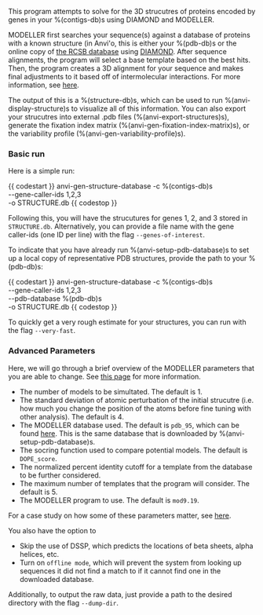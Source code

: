 This program attempts to solve for the 3D strucutres of proteins encoded by genes in your %(contigs-db)s using DIAMOND and MODELLER. 

MODELLER first searches your sequence(s) against a database of proteins with a known structure (in Anvi'o, this is either your %(pdb-db)s or the online copy of [the RCSB database](https://www.rcsb.org/) using [DIAMOND](http://www.diamondsearch.org/index.php). After sequence alignments, the program will select a base template based on the best hits. Then, the program creates a 3D alignment for your sequence and makes final adjustments to it based off of intermolecular interactions. For more information, see [here](http://merenlab.org/2018/09/04/getting-started-with-anvio-structure/#how-modeller-works). 

The output of this is a %(structure-db)s, which can be used to run %(anvi-display-structure)s to visualize all of this information. You can also export your strucutres into external .pdb files (%(anvi-export-structures)s), generate the fixation index matrix (%(anvi-gen-fixation-index-matrix)s), or the variability profile (%(anvi-gen-variability-profile)s). 

### Basic run 

Here is a simple run:

{{ codestart }}
anvi-gen-structure-database -c %(contigs-db)s \
                            --gene-caller-ids 1,2,3 \
                            -o STRUCTURE.db 
{{ codestop }}

Following this, you will have the strucutures for genes 1, 2, and 3 stored in `STRUCTURE.db`. Alternatively, you can provide a file name with the gene caller-ids (one ID per line) with the flag `--genes-of-interest`. 

To indicate that you have already run %(anvi-setup-pdb-database)s to set up a local copy of representative PDB structures, provide the path to your %(pdb-db)s:

{{ codestart }}
anvi-gen-structure-database -c %(contigs-db)s \
                            --gene-caller-ids 1,2,3 \
                            --pdb-database %(pdb-db)s \
                            -o STRUCTURE.db 
{{ codestop }}

To quickly get a very rough estimate for your structures, you can run with the flag `--very-fast`. 

### Advanced Parameters

Here, we will go through a brief overview of the MODELLER parameters that you are able to change. See [this page](http://merenlab.org/2018/09/04/getting-started-with-anvio-structure/#description-of-all-modeller-parameters) for more information. 

- The number of models to be simultated. The default is 1. 
- The standard deviation of atomic perturbation of the initial strucutre (i.e. how much you change the position of the atoms before fine tuning with other analysis). The default is 4.
- The MODELLER database used. The default is `pdb_95`, which can be found [here](https://salilab.org/modeller/supplemental.html). This is the same database that is downloaded by %(anvi-setup-pdb-database)s. 
- The socring function used to compare potential models. The default is `DOPE_score`.
- The normalized percent identity cutoff for a template from the database to be further considered. 
- The maximum number of templates that the program will consider. The default is 5. 
- The MODELLER program to use. The default is `mod9.19`. 

For a case study on how some of these parameters matter, see [here](http://merenlab.org/2018/09/04/getting-started-with-anvio-structure/#a-quick-case-study-on-the-importance-of-key-parameters). 

You also have the option to 

- Skip the use of DSSP, which predicts the locations of beta sheets, alpha helices, etc. 
- Turn on `offline mode`, which will prevent the system from looking up sequences it did not find a match to if it cannot find one in the downloaded database. 

Additionally, to output the raw data, just provide a path to the desired directory with the flag `--dump-dir`. 


